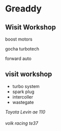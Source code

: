 # Greaddy

## Wisit Workshop 
boost motors

gocha turbotech

forward auto
## visit workshop

* turbo system 
* spark plug
* intercoller 
* wastegate

_Toyota Levin ae 110_

###### volk racing te37